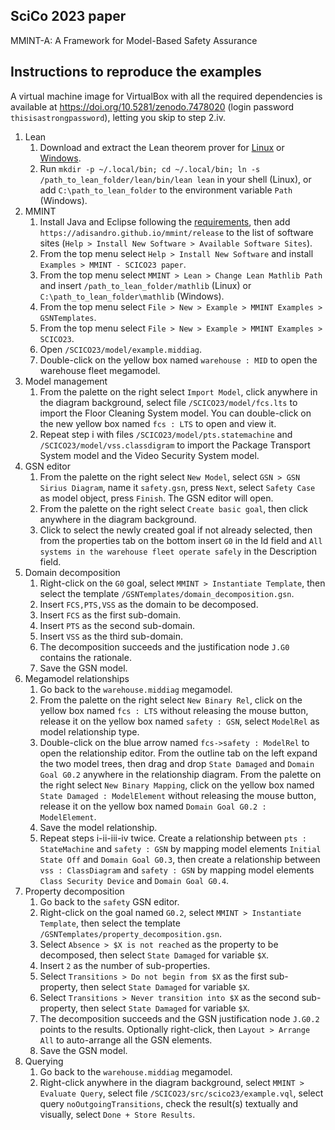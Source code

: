 ## SciCo 2023 paper

MMINT-A: A Framework for Model-Based Safety Assurance

## Instructions to reproduce the examples

A virtual machine image for VirtualBox with all the required dependencies is available at <https://doi.org/10.5281/zenodo.7478020> (login password `thisisastrongpassword`), letting you skip to step 2.iv.

1. Lean
    1. Download and extract the Lean theorem prover for [Linux](https://oleanstorage.azureedge.net/releases/bundles/trylean_linux.tar.gz) or [Windows](https://oleanstorage.azureedge.net/releases/bundles/trylean_windows.zip).
    2. Run `mkdir -p ~/.local/bin; cd ~/.local/bin; ln -s /path_to_lean_folder/lean/bin/lean lean` in your shell (Linux), or add `C:\path_to_lean_folder` to the environment variable `Path` (Windows).
2. MMINT
    1. Install Java and Eclipse following the [requirements](/README.md#requirements), then add `https://adisandro.github.io/mmint/release` to the list of software sites (`Help > Install New Software > Available Software Sites`).
    2. From the top menu select `Help > Install New Software` and install `Examples > MMINT - SCICO23 paper`.
    3. From the top menu select `MMINT > Lean > Change Lean Mathlib Path` and insert `/path_to_lean_folder/mathlib` (Linux) or `C:\path_to_lean_folder\mathlib` (Windows).
    4. From the top menu select `File > New > Example > MMINT Examples > GSNTemplates`.
    5. From the top menu select `File > New > Example > MMINT Examples > SCICO23`.
    6. Open `/SCICO23/model/example.middiag`.
    7. Double-click on the yellow box named `warehouse : MID` to open the warehouse fleet megamodel.
3. Model management
    1. From the palette on the right select `Import Model`, click anywhere in the diagram background, select file `/SCICO23/model/fcs.lts` to import the Floor Cleaning System model. You can double-click on the new yellow box named `fcs : LTS` to open and view it.
    2. Repeat step i with files `/SCICO23/model/pts.statemachine` and `/SCICO23/model/vss.classdigram` to import the Package Transport System model and the Video Security System model.
4. GSN editor
    1. From the palette on the right select `New Model`, select `GSN > GSN Sirius Diagram`, name it `safety.gsn`, press `Next`, select `Safety Case` as model object, press `Finish`. The GSN editor will open.
    2. From the palette on the right select `Create basic goal`, then click anywhere in the diagram background.
    3. Click to select the newly created goal if not already selected, then from the properties tab on the bottom insert `G0` in the Id field and `All systems in the warehouse fleet operate safely` in the Description field.
5. Domain decomposition
    1. Right-click on the `G0` goal, select `MMINT > Instantiate Template`, then select the template `/GSNTemplates/domain_decomposition.gsn`.
    2. Insert `FCS,PTS,VSS` as the domain to be decomposed.
    3. Insert `FCS` as the first sub-domain.
    4. Insert `PTS` as the second sub-domain.
    5. Insert `VSS` as the third sub-domain.
    6. The decomposition succeeds and the justification node `J.G0` contains the rationale.
    7. Save the GSN model.
6. Megamodel relationships
    1. Go back to the `warehouse.middiag` megamodel.
    2. From the palette on the right select `New Binary Rel`, click on the yellow box named `fcs : LTS` without releasing the mouse button, release it on the yellow box named `safety : GSN`, select `ModelRel` as model relationship type.
    3. Double-click on the blue arrow named `fcs->safety : ModelRel` to open the relationship editor. From the outline tab on the left expand the two model trees, then drag and drop `State Damaged` and `Domain Goal G0.2` anywhere in the relationship diagram. From the palette on the right select `New Binary Mapping`, click on the yellow box named `State Damaged : ModelElement` without releasing the mouse button, release it on the yellow box named `Domain Goal G0.2 : ModelElement`.
    4. Save the model relationship.
    5. Repeat steps i-ii-iii-iv twice. Create a relationship between `pts : StateMachine` and `safety : GSN` by mapping model elements `Initial State Off` and `Domain Goal G0.3`, then create a relationship between `vss : ClassDiagram` and `safety : GSN` by mapping model elements `Class Security Device` and `Domain Goal G0.4`.
7. Property decomposition
    1. Go back to the `safety` GSN editor.
    2. Right-click on the goal named `G0.2`, select `MMINT > Instantiate Template`, then select the template `/GSNTemplates/property_decomposition.gsn`.
    3. Select `Absence > $X is not reached` as the property to be decomposed, then select `State Damaged` for variable `$X`.
    4. Insert `2` as the number of sub-properties.
    5. Select `Transitions > Do not begin from $X` as the first sub-property, then select `State Damaged` for variable `$X`.
    6. Select `Transitions > Never transition into $X` as the second sub-property, then select `State Damaged` for variable `$X`.
    7. The decomposition succeeds and the GSN justification node `J.G0.2` points to the results. Optionally right-click, then `Layout > Arrange All` to auto-arrange all the GSN elements.
    8. Save the GSN model.
8. Querying
    1. Go back to the `warehouse.middiag` megamodel.
    2. Right-click anywhere in the diagram background, select `MMINT > Evaluate Query`, select file `/SCICO23/src/scico23/example.vql`, select query `noOutgoingTransitions`, check the result(s) textually and visually, select `Done + Store Results`.
